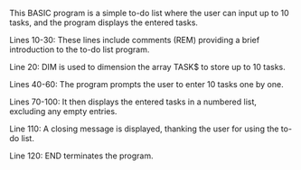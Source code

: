 This BASIC program is a simple to-do list where the user can input up to 10 tasks, and the program displays the entered tasks.

Lines 10-30: These lines include comments (REM) providing a brief introduction to the to-do list program.

Line 20: DIM is used to dimension the array TASK$ to store up to 10 tasks.

Lines 40-60: The program prompts the user to enter 10 tasks one by one.

Lines 70-100: It then displays the entered tasks in a numbered list, excluding any empty entries.

Line 110: A closing message is displayed, thanking the user for using the to-do list.

Line 120: END terminates the program.

